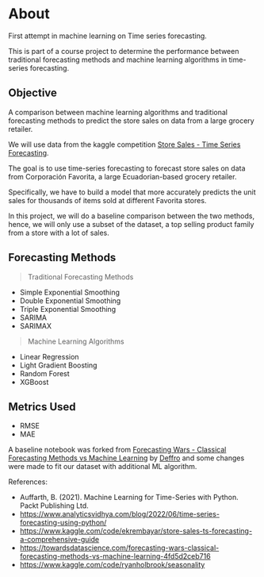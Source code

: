 # About
First attempt in machine learning on Time series forecasting.

This is part of a course project to determine the performance between traditional forecasting methods and machine learning algorithms in time-series forecasting.

## Objective

A comparison between machine learning algorithms and traditional forecasting methods to predict the store sales on data from a large grocery retailer. 
<br>

We will use data from the kaggle competition [Store Sales - Time Series Forecasting](https://www.kaggle.com/competitions/store-sales-time-series-forecasting/data).

The goal is to use time-series forecasting to forecast store sales on data from Corporación Favorita, a large Ecuadorian-based grocery retailer.

Specifically, we have to build a model that more accurately predicts the unit sales for thousands of items sold at different Favorita stores.

In this project, we will do a baseline comparison between the two methods, hence, we will only use a subset of the dataset, a top selling product family from a store with a lot of sales. 


## Forecasting Methods

> Traditional Forecasting Methods
* Simple Exponential Smoothing
* Double Exponential Smoothing
* Triple Exponential Smoothing
* SARIMA
* SARIMAX

> Machine Learning Algorithms
* Linear Regression
* Light Gradient Boosting 
* Random Forest
* XGBoost

## Metrics Used
* RMSE
* MAE


A baseline notebook was forked from [Forecasting Wars - Classical Forecasting Methods vs Machine Learning](https://github.com/Deffro/Data-Science-Portfolio/blob/master/Notebooks/Forecasting%20Wars%20-%20Classical%20Forecasting%20Methods%20vs%20Machine%20Learning/Forecasting%20Wars%20-%20Classical%20Forecasting%20Methods%20vs%20Machine%20Learning.ipynb) by [Deffro](https://github.com/Deffro) and some changes were made to fit our dataset with additional ML algorithm. 


References:<br>

* Auffarth, B. (2021). Machine Learning for Time-Series with Python. Packt Publishing Ltd.
* https://www.analyticsvidhya.com/blog/2022/06/time-series-forecasting-using-python/
* https://www.kaggle.com/code/ekrembayar/store-sales-ts-forecasting-a-comprehensive-guide
* https://towardsdatascience.com/forecasting-wars-classical-forecasting-methods-vs-machine-learning-4fd5d2ceb716
* https://www.kaggle.com/code/ryanholbrook/seasonality
